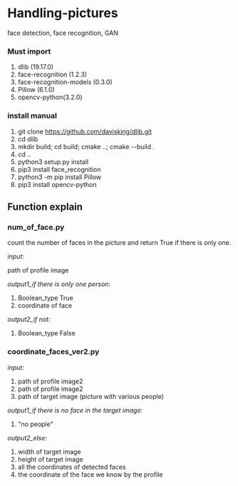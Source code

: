 # Handling-pictures
face detection, face recognition, GAN


### Must import

1. dlib (19.17.0)
2. face-recognition (1.2.3)
3. face-recognition-models (0.3.0)
4. Pillow (6.1.0)
5. opencv-python(3.2.0)


### install manual

1. git clone https://github.com/davisking/dlib.git
2. cd dlib
3. mkdir build; cd build; cmake ..; cmake --build .
4. cd ..
5. python3 setup.py install
6. pip3 install face_recognition
7. python3 -m pip install Pillow
8. pip3 install opencv-python

## Function explain

### num_of_face.py

count the number of faces in the picture and return True if there is only one.

*input:*
 
path of profile image

*output1_if there is only one person:*


1. Boolean_type True
2. coordinate of face

*output2_if not:*


1. Boolean_type False

### coordinate_faces_ver2.py

*input:*

1. path of profile image2
2. path of profile image2
3. path of target image (picture with various people)

*output1_if there is no face in the target image:*


1. "no people"

*output2_else:*


1. width of target image
2. height of target image
3. all the coordinates of detected faces
4. the coordinate of the face we know by the profile